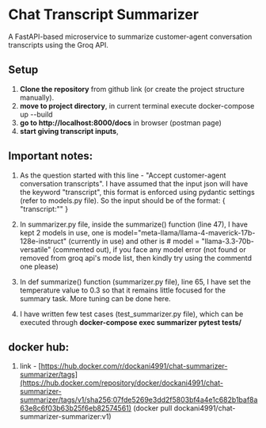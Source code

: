 # Chat Transcript Summarizer

A FastAPI-based microservice to summarize customer-agent conversation transcripts using the Groq API.

## Setup

1. **Clone the repository** from github link (or create the project structure manually).
2. **move to project directory**, in current terminal execute docker-compose up --build
3. **go to  http://localhost:8000/docs** in browser (postman page)
4. **start giving transcript inputs**, 

## Important notes:

1. As the question started with this line  - "Accept customer-agent conversation transcripts". 
I have assumed that the input json will have the keyword "transcript", this format is enforced using pydantic settings (refer to models.py file). So the input should be of the format:
{
    "transcript:""
}

2. In summarizer.py file, inside the summarize() function (line 47), I have kept 2 models in use,
one is model="meta-llama/llama-4-maverick-17b-128e-instruct" (currently in use) and other is # model = "llama-3.3-70b-versatile" (commented out), if you face any model error (not found or removed from groq api's mode list, then kindly try using the commentd one please)

3. In def summarize() function (summarizer.py file), line 65, I have set the temperature value to 0.3 so that it remains little focused for the summary task. More tuning can be done here.

4. I have written few test cases (test_summarizer.py file), which can be executed through **docker-compose exec summarizer pytest tests/**

## docker hub:
1. link - [https://hub.docker.com/r/dockani4991/chat-summarizer-summarizer/tags](https://hub.docker.com/repository/docker/dockani4991/chat-summarizer-summarizer/tags/v1/sha256:07fde5269e3dd2f5803bf4a4e1c682b1baf8a63e8c6f03b63b25f6eb82574561) (docker pull dockani4991/chat-summarizer-summarizer:v1)
